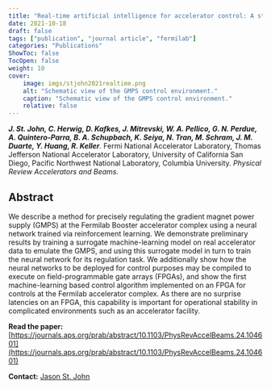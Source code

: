 ```yaml
---
title: "Real-time artificial intelligence for accelerator control: A study at the Fermilab Booster"
date: 2021-10-18
draft: false
tags: ["publication", "journal article", "fermilab"]
categories: "Publications"
ShowToc: false
TocOpen: false
weight: 10
cover:
    image: imgs/stjohn2021realtime.png
    alt: "Schematic view of the GMPS control environment."
    caption: "Schematic view of the GMPS control environment."
    relative: false
---
```


_**J. St. John, C. Herwig, D. Kafkes, J. Mitrevski, W. A. Pellico, G. N. Perdue, A. Quintero-Parra, B. A. Schupbach, K. Seiya, N. Tran, M. Schram, J. M. Duarte, Y. Huang, R. Keller**._ Fermi National Accelerator Laboratory, Thomas Jefferson National Accelerator Laboratory, University of California San Diego, Pacific Northwest National Laboratory, Columbia University. _Physical Review Accelerators and Beams._

## Abstract

We describe a method for precisely regulating the gradient magnet power supply (GMPS) at the Fermilab Booster accelerator complex using a neural network trained via reinforcement learning. We demonstrate preliminary results by training a surrogate machine-learning model on real accelerator data to emulate the GMPS, and using this surrogate model in turn to train the neural network for its regulation task. We additionally show how the neural networks to be deployed for control purposes may be compiled to execute on field-programmable gate arrays (FPGAs), and show the first machine-learning based control algorithm implemented on an FPGA for controls at the Fermilab accelerator complex. As there are no surprise latencies on an FPGA, this capability is important for operational stability in complicated environments such as an accelerator facility.

**Read the paper:** [https://journals.aps.org/prab/abstract/10.1103/PhysRevAccelBeams.24.104601](https://journals.aps.org/prab/abstract/10.1103/PhysRevAccelBeams.24.104601)

**Contact:** [Jason St. John](mailto:stjohn@fnal.gov)
